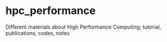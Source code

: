 # hpc_performance
Different materials about High Performance Computing; tutorial, publications, codes, notes
